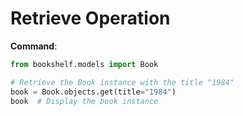 # Retrieve Operation

**Command**:
```python
from bookshelf.models import Book

# Retrieve the Book instance with the title "1984"
book = Book.objects.get(title="1984")
book  # Display the book instance

